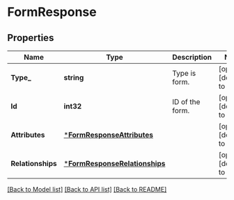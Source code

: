# FormResponse

## Properties
Name | Type | Description | Notes
------------ | ------------- | ------------- | -------------
**Type_** | **string** | Type is form.  | [optional] [default to null]
**Id** | **int32** | ID of the form. | [optional] [default to null]
**Attributes** | [***FormResponseAttributes**](FormResponse_attributes.md) |  | [optional] [default to null]
**Relationships** | [***FormResponseRelationships**](FormResponse_relationships.md) |  | [optional] [default to null]

[[Back to Model list]](../README.md#documentation-for-models) [[Back to API list]](../README.md#documentation-for-api-endpoints) [[Back to README]](../README.md)


